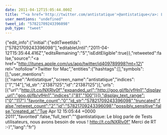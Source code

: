 ```yaml
---
date: 2011-04-12T15:05:44.000Z
title: "“<a href='http://twitter.com/antistatique'>@antistatique</a>: Le blog parle de Tests utilisateurs, nous avons besoin de vous ! http://t.co/NXRlv0f” Merci de RT :-)″"
user_mentions: "undefined"
tweet_id: "57821709243396098"
pub_type: "tweet"
---
```

{"edit_info":{"initial":{"editTweetIds":["57821709243396098"],"editableUntil":"2011-04-12T15:35:44.416Z","editsRemaining":"5","isEditEligible":true}},"retweeted":false,"source":"<a href=\"http://itunes.apple.com/us/app/twitter/id409789998?mt=12\" rel=\"nofollow\">Twitter for Mac</a>","entities":{"hashtags":[],"symbols":[],"user_mentions":[{"name":"Antistatique","screen_name":"antistatique","indices":["1","14"],"id_str":"21387125","id":"21387125"}],"urls":[{"url":"http://t.co/NXRlv0f","expanded_url":"http://goo.gl/fb/vfHn1","display_url":"goo.gl/fb/vfHn1","indices":["81","100"]}]},"display_text_range":["0","117"],"favorite_count":"0","id_str":"57821709243396098","truncated":false,"retweet_count":"2","id":"57821709243396098","possibly_sensitive":false,"created_at":"Tue Apr 12 15:05:44 +0000 2011","favorited":false,"full_text":"“@antistatique: Le blog parle de Tests utilisateurs, nous avons besoin de vous ! http://t.co/NXRlv0f” Merci de RT :-)","lang":"fr"}
